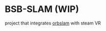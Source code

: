 # BSB-SLAM (WIP)

project that integrates [orbslam](https://github.com/UZ-SLAMLab/ORB_SLAM3) with steam VR
